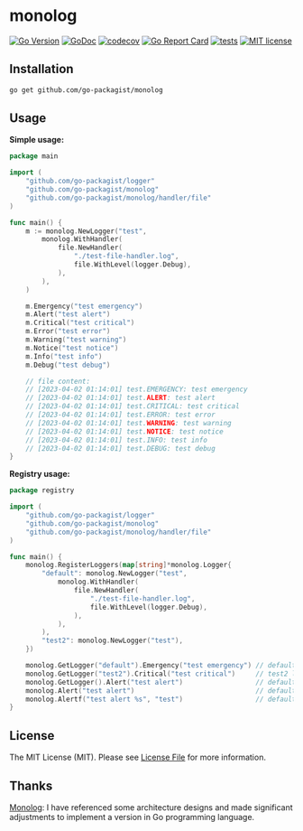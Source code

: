 # monolog

[![Go Version](https://badgen.net/github/release/go-packagist/monolog/stable)](https://github.com/go-packagist/monolog/releases)
[![GoDoc](https://pkg.go.dev/badge/github.com/go-packagist/monolog)](https://pkg.go.dev/github.com/go-packagist/monolog)
[![codecov](https://codecov.io/gh/go-packagist/monolog/branch/master/graph/badge.svg?token=5TWGQ9DIRU)](https://codecov.io/gh/go-packagist/monolog)
[![Go Report Card](https://goreportcard.com/badge/github.com/go-packagist/monolog)](https://goreportcard.com/report/github.com/go-packagist/monolog)
[![tests](https://github.com/go-packagist/monolog/actions/workflows/go.yml/badge.svg)](https://github.com/go-packagist/monolog/actions/workflows/go.yml)
[![MIT license](https://img.shields.io/badge/license-MIT-brightgreen.svg)](https://opensource.org/licenses/MIT)

## Installation

```bash
go get github.com/go-packagist/monolog
```

## Usage

**Simple usage:**

```go
package main

import (
	"github.com/go-packagist/logger"
	"github.com/go-packagist/monolog"
	"github.com/go-packagist/monolog/handler/file"
)

func main() {
	m := monolog.NewLogger("test",
		monolog.WithHandler(
			file.NewHandler(
				"./test-file-handler.log",
				file.WithLevel(logger.Debug),
			),
		),
	)

	m.Emergency("test emergency")
	m.Alert("test alert")
	m.Critical("test critical")
	m.Error("test error")
	m.Warning("test warning")
	m.Notice("test notice")
	m.Info("test info")
	m.Debug("test debug")

	// file content:
	// [2023-04-02 01:14:01] test.EMERGENCY: test emergency
	// [2023-04-02 01:14:01] test.ALERT: test alert
	// [2023-04-02 01:14:01] test.CRITICAL: test critical
	// [2023-04-02 01:14:01] test.ERROR: test error
	// [2023-04-02 01:14:01] test.WARNING: test warning
	// [2023-04-02 01:14:01] test.NOTICE: test notice
	// [2023-04-02 01:14:01] test.INFO: test info
	// [2023-04-02 01:14:01] test.DEBUG: test debug
}
```

**Registry usage:**

```go
package registry

import (
	"github.com/go-packagist/logger"
	"github.com/go-packagist/monolog"
	"github.com/go-packagist/monolog/handler/file"
)

func main() {
	monolog.RegisterLoggers(map[string]*monolog.Logger{
		"default": monolog.NewLogger("test",
			monolog.WithHandler(
				file.NewHandler(
					"./test-file-handler.log",
					file.WithLevel(logger.Debug),
				),
			),
		),
		"test2": monolog.NewLogger("test"),
	})

	monolog.GetLogger("default").Emergency("test emergency") // default logger
	monolog.GetLogger("test2").Critical("test critical")     // test2 logger
	monolog.GetLogger().Alert("test alert")                  // default logger
	monolog.Alert("test alert")                              // default logger
	monolog.Alertf("test alert %s", "test")                  // default logger
}
```

## License

The MIT License (MIT). Please see [License File](LICENSE) for more information.

## Thanks

[Monolog](https://github.com/Seldaek/monolog): I have referenced some architecture designs and made significant adjustments to implement a version in Go programming language.

